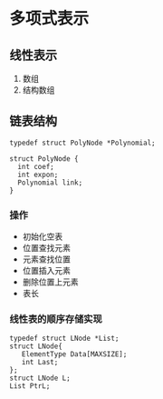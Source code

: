 # 多项式表示
## 线性表示
1. 数组
2. 结构数组

## 链表结构

```
typedef struct PolyNode *Polynomial;

struct PolyNode {
  int coef;
  int expon;
  Polynomial link;
}
```

### 操作

- 初始化空表
- 位置查找元素
- 元素查找位置
- 位置插入元素
- 删除位置上元素
- 表长

### 线性表的顺序存储实现
```
typedef struct LNode *List;
struct LNode{
   ElementType Data[MAXSIZE];
   int Last;
};
struct LNode L;
List PtrL;
```
